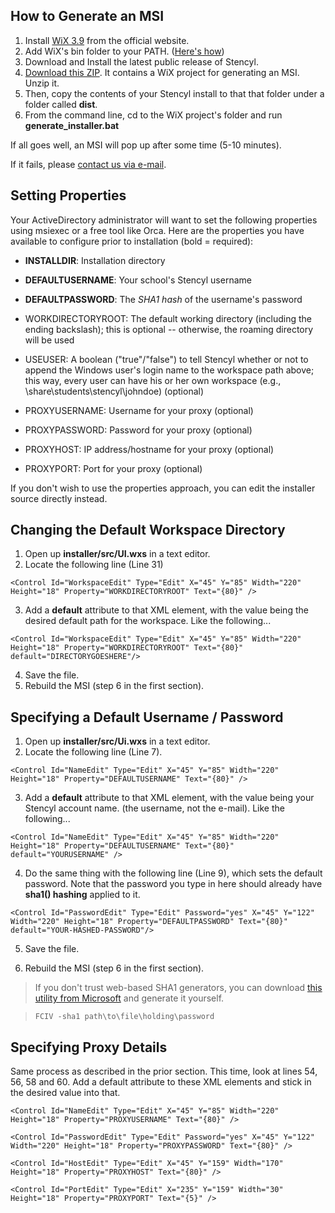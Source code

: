 ## How to Generate an MSI

1. Install [WiX 3.9](https://wix.codeplex.com/releases/view/136891) from the official website.
2. Add WiX's bin folder to your PATH. ([Here's how](https://msdn.microsoft.com/en-us/library/gg513936.aspx))
3. Download and Install the latest public release of Stencyl. 
4. [Download this ZIP](http://static.stencyl.com/edukit/Stencyl-MSI-Generator-3.zip). It contains a WiX project for generating an MSI. Unzip it.
5. Then, copy the contents of your Stencyl install to that that folder under a folder called **dist**.
6. From the command line, cd to the WiX project's folder and run **generate_installer.bat**

If all goes well, an MSI will pop up after some time (5-10 minutes).

If it fails, please [contact us via e-mail](http://www.stencyl.com/about/contact/).


## Setting Properties

Your ActiveDirectory administrator will want to set the following properties using msiexec or a free tool like Orca. Here are the properties you have available to configure prior to installation (bold = required):

- **INSTALLDIR**: Installation directory
- **DEFAULTUSERNAME**: Your school's Stencyl username
- **DEFAULTPASSWORD**: The *SHA1 hash* of the username's password

- WORKDIRECTORYROOT: The default working directory (including the ending backslash); this is optional -- otherwise, the roaming directory will be used
- USEUSER: A boolean ("true"/"false") to tell Stencyl whether or not to append the Windows user's login name to the workspace path above; this way, every user can have his or her own workspace (e.g., \\share\students\stencyl\johndoe) (optional)
- PROXYUSERNAME: Username for your proxy (optional)
- PROXYPASSWORD: Password for your proxy (optional)
- PROXYHOST: IP address/hostname for your proxy (optional)
- PROXYPORT: Port for your proxy (optional)

If you don't wish to use the properties approach, you can edit the installer source directly instead.


## Changing the Default Workspace Directory

1. Open up **installer/src/UI.wxs** in a text editor.
2. Locate the following line (Line 31)

  ```
  <Control Id="WorkspaceEdit" Type="Edit" X="45" Y="85" Width="220" Height="18" Property="WORKDIRECTORYROOT" Text="{80}" />
  ```

3. Add a **default** attribute to that XML element, with the value being the desired default path for the workspace. Like the following...

  ```
  <Control Id="WorkspaceEdit" Type="Edit" X="45" Y="85" Width="220" Height="18" Property="WORKDIRECTORYROOT" Text="{80}" default="DIRECTORYGOESHERE"/>
  ```

4. Save the file.
5. Rebuild the MSI (step 6 in the first section).


## Specifying a Default Username / Password

1. Open up **installer/src/Ui.wxs** in a text editor.
2. Locate the following line (Line 7).

  ```
  <Control Id="NameEdit" Type="Edit" X="45" Y="85" Width="220" Height="18" Property="DEFAULTUSERNAME" Text="{80}" />
  ```

3. Add a **default** attribute to that XML element, with the value being your Stencyl account name. (the username, not the e-mail). Like the following...

  ```
  <Control Id="NameEdit" Type="Edit" X="45" Y="85" Width="220" Height="18" Property="DEFAULTUSERNAME" Text="{80}" default="YOURUSERNAME" />
  ```

4. Do the same thing with the following line (Line 9), which sets the default password. Note that the password you type in here should already have **sha1() hashing** applied to it.

  ```
  <Control Id="PasswordEdit" Type="Edit" Password="yes" X="45" Y="122" Width="220" Height="18" Property="DEFAULTPASSWORD" Text="{80}" default="YOUR-HASHED-PASSWORD"/>
  ```

5. Save the file.

6. Rebuild the MSI (step 6 in the first section).

> If you don't trust web-based SHA1 generators, you can download [this utility from Microsoft](https://support.microsoft.com/en-us/kb/841290) and generate it yourself.

> `FCIV -sha1 path\to\file\holding\password`


## Specifying Proxy Details

Same process as described in the prior section. This time, look at lines 54, 56, 58 and 60. Add a default attribute to these XML elements and stick in the desired value into that.

```
<Control Id="NameEdit" Type="Edit" X="45" Y="85" Width="220" Height="18" Property="PROXYUSERNAME" Text="{80}" />
```

```
<Control Id="PasswordEdit" Type="Edit" Password="yes" X="45" Y="122" Width="220" Height="18" Property="PROXYPASSWORD" Text="{80}" />
```

```
<Control Id="HostEdit" Type="Edit" X="45" Y="159" Width="170" Height="18" Property="PROXYHOST" Text="{80}" />
```

```
<Control Id="PortEdit" Type="Edit" X="235" Y="159" Width="30" Height="18" Property="PROXYPORT" Text="{5}" />
```


